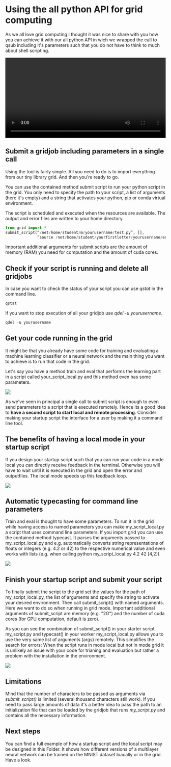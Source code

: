 
# Using the all python API for grid computing

As we all love grid computing I thought it was nice to share with you how you can achieve it with our all python API in wich we wrapped the call to qsub including it's parameters such that you do not have to think to much about shell scripting.

<video width="100%" alt="test" controls>
        <source src="grid.mp4" type="video/mp4">
</video>


## Submit a gridjob including parameters in a single call
Using the tool is fairly simple. All you need to do is to import everything from our tiny library grid. And then you're ready to go.

You can use the contained method submit script to run your python script in the grid. You only need to specify the path to your script, a list of arguments (here it's empty) and a string that activates your python, pip or conda virtual environment.

The script is scheduled and executed when the resources are available. The output and error files are written to your home directory.


```python
from grid import *
submit_script(“/net/home/student/m/yourusername/test.py”, [],
              ”source /net/home/student/yourfirstletter/yourusername/env/bin/activate”)
```

Important additional arguments for submit scripts are the amount of memory (RAM) you need for computation and the amount of cuda cores.

## Check if your script is running and delete all gridjobs

In case you want to check the status of your script you can use *qstat* in the command line. 


```python
qstat
```

If you want to stop execution of all your gridjob use *qdel -u yourusername*.


```python
qdel -u yourusername
```

## Get your code running in the grid

It might be that you already have some code for training and evaluating a machine learning classifier or a neural network and the main thing you want to achieve is to run that code in the grid. 

Let's say you have a method train and eval that performs the learning part in a script called your_script_local.py and this method even has some parameters.

<img src="1.jpg">

As we've seen in principal a single call to submit script is enough to even send parameters to a script that is executed remotely. Hence its a good idea to **have a second script to start local and remote processing**. Consider making your startup script the interface for a user by making it a command line tool.

## The benefits of having a local mode in your startup script

If you design your startup script such that you can run your code in a mode local you can directly receive feedback in the terminal. Otherwise you will have to wait until it is executed in the grid and open the error and outputfiles. The local mode speeds up this feedback loop.

<img src="1a.jpg">

## Automatic typecasting for command line parameters
Train and eval is thought to have some parameters. To run it in the grid while having access to named parameters you can make my_script_local.py a script that uses command line parameters. If you import grid you can use the contained method typecast. It parses the arguments passed to my_script_local.py and e.g. automatically converts string representations of floats or integers (e.g. 4.2 or 42) to the respective numerical value and even works with lists (e.g. when calling python my_script_local.py 4.2 42 [4,2]). 

<img src="1b.jpg">

## Finish your startup script and submit your script
To finally submit the script to the grid set the values for the path of my_script_local.py, the list of arguments and specify the string to activate your desired environment. Then call submit_script() with named arguments. Here we want to do so when running in grid mode. Important additional arguments of submit_script are memory (e.g. "2G") and the number of cuda cores (for GPU computation, default is zero).


As you can see the combination of submit_script() in your starter script my_script.py and typecast() in your worker my_script_local.py allows you to use the very same list of arguments (args) remotely. This simplifies the search for errors: When the script runs in mode local but not in mode grid it is unlikely an issue with your code for trianing and evaluation but rather a problem with the installation in the environment.

<img src="2.jpg">

## Limitations
Mind that the number of characters to be passed as arguments via *submit_script()* is limited (several thousand characters still work). If you need to pass large amounts of data it's a better idea to pass the path to an initialization file that can be loaded by the gridjob that runs *my_script.py* and contains all the necessary information.

## Next steps
You can find a full example of how a startup script and the local script may be designed in this Folder. It shows how different versions of a multilayer neural network can be trained on the MNIST dataset loacally or in the grid. Have a look.
